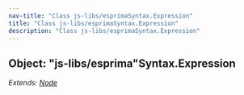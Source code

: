 ```yaml
---
nav-title: "Class js-libs/esprimaSyntax.Expression"
title: "Class js-libs/esprimaSyntax.Expression"
description: "Class js-libs/esprimaSyntax.Expression"
---
```

## Object: "js-libs/esprima"Syntax.Expression  
_Extends:_ [_Node_](../../../js-libs/esprima/Syntax/Node.md)